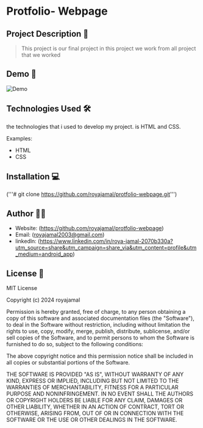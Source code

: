 # Protfolio- Webpage

## Project Description 📝

> This project is our final project in this project we work from all project that we worked 



## Demo 📸


![Demo](https://github.com/royajamal/protfolio-webpage/assets/168343975/66e64e0d-b3d9-44d4-a297-b78ab66b6ac9)

## Technologies Used 🛠

the technologies that i used to develop my project. is HTML and CSS.

Examples:

- HTML
- CSS

## Installation 💻


('''# git clone https://github.com/royajamal/protfolio-webpage.git''')



## Author 👩‍💻

- Website: (https://github.com/royajamal/protfolio-webpage)
- Email: (royajamal2003@gmail.com)
- linkedln: (https://www.linkedin.com/in/roya-jamal-2070b330a?utm_source=share&utm_campaign=share_via&utm_content=profile&utm_medium=android_app)

## License 📜
MIT License

Copyright (c) 2024 royajamal

Permission is hereby granted, free of charge, to any person obtaining a copy
of this software and associated documentation files (the "Software"), to deal
in the Software without restriction, including without limitation the rights
to use, copy, modify, merge, publish, distribute, sublicense, and/or sell
copies of the Software, and to permit persons to whom the Software is
furnished to do so, subject to the following conditions:

The above copyright notice and this permission notice shall be included in all
copies or substantial portions of the Software.

THE SOFTWARE IS PROVIDED "AS IS", WITHOUT WARRANTY OF ANY KIND, EXPRESS OR
IMPLIED, INCLUDING BUT NOT LIMITED TO THE WARRANTIES OF MERCHANTABILITY,
FITNESS FOR A PARTICULAR PURPOSE AND NONINFRINGEMENT. IN NO EVENT SHALL THE
AUTHORS OR COPYRIGHT HOLDERS BE LIABLE FOR ANY CLAIM, DAMAGES OR OTHER
LIABILITY, WHETHER IN AN ACTION OF CONTRACT, TORT OR OTHERWISE, ARISING FROM,
OUT OF OR IN CONNECTION WITH THE SOFTWARE OR THE USE OR OTHER DEALINGS IN THE
SOFTWARE.

